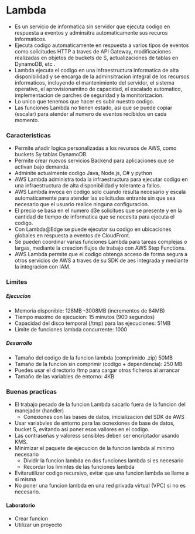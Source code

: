# Lambda
* Es un servicio de informatica sin servidor que ejecuta codigo en respuesta a eventos y adminsitra automaticamente sus recuros informaticos.
* Ejecuta codigo automaticamente en respuesta a varios tipos de eventos como solicitudes HTTP a traves de API Gateway, modificaciones realizadas en objetos de buckets de S, actualizaciones de tablas en DynamoDB, etc .
* Lambda ejecuta el codigo en una infraestructura informatica de alta disponibilidad y se encarga de la adminsitracion integral de los recursos informaticos, incluyendo el mantenimiento del servidor, el sistema operativo, el aprovisionamitno de capacidad, el escalado automatico, implementacion de parches de seguridad y la monitorizacion.
* Lo unico que tenemos que hacer es subir nuestro codigo.
* Las funciones Lambda no tienen estado, asi que se puede copiar (escalar) para atender al numero de eventos recibidos en cada momento.

### Caracteristicas
* Permite añadir logica personalizadas a los revursos de AWS, como buckets Sy tablas DynamoDB.
* Permite crear nuevos servicios Backend para aplicaciones que se activan bajo demanda.
* Adminite actualmente codigo Java, Node.js, C# y python
* AWS Lambda administra toda la infraestructura para ejecutar codigo en una infraestructura de alta disponibilidad y tolerante a fallos.
* AWS Lambda invoca en codigo solo cuando resulta necesario y escala automaticamente para atender las solicitudes entrante sin que sea necesario que el usuario realice ninguna configuracion.
* El precio se basa en el numero d3e solicitues que se presente y en la cantidad de tiempo de informatica que se necesita para ejecuta el codigo.
* Con Lambda@Edge se puede ejecutar su codigo en ubicaciones globales en respuesta a eventos de CloudFront.
* Se pueden coordinar varias funciones Lambda para tareas complejas o largas, mediante la creacion flujos de trabajo con AWS Step Functions.
* AWS Lambda permite que el codigo obtenga acceso de forma segura a otros servicios de AWS a traves de su SDK de aes integrada y mediante la integracion con IAM.

### Limites

##### Ejecucion
* Memoria disponible: 128MB -3008MB (incrementos de 64MB)
* Tiempo maximo de ejecucion: 15 minutos (900 segundos)
* Capacidad del disco temporal (/tmp) para las ejecuciones: 51MB
* Limite de funciones lambda concurrente: 1000
##### Desarrollo
* Tamaño del codigo de la funcion lambda (comprimido .zip) 50MB
* Tamaño de la funcion sin comprimir (codigo + dependencia): 250 MB
* Puedes usar el directorio /tmp para cargar otros ficheros al arrancar
* Tamaño de las variables de entorno: 4KB

### Buenas practicas
* El trabajo pesado de la funcion Lambda sacarlo fuera de la funcion del manejador (handler)
    * Conexiones con las bases de datos, inicializacion del SDK de AWS
* Usar variabvles de entorno para las ocnexiones de base de datos, bucket S, evitando asi poner esos vallores en el codigo.
* Las contraseñas y valoress sensibles deben ser encriptador usando KMS.
* Minimizar el paquete de ejecucion de la funcion lambda al minimo necesario
    * Dividir la funcion lambda en dos funciones lambda si es necesario
    * Recordar los limintes de las funciones lambda
* Evitarutilizar codigo recursivo, evitar que una funcion lambda se llame a si misma
* No poner una funcion lambda en una red privada virtual (VPC) si no es necesario.

#### Laboratorio
* Crear funcion
* Utilizar un proyecto
